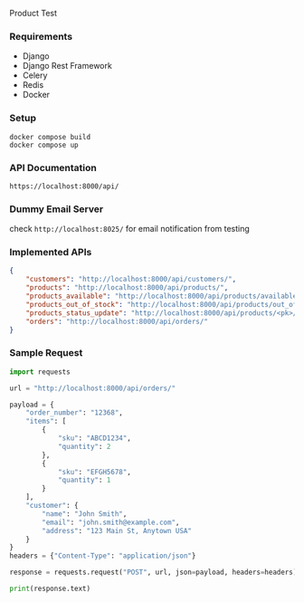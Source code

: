 Product Test

### Requirements
- Django
- Django Rest Framework
- Celery
- Redis
- Docker

### Setup
```shell
docker compose build
docker compose up
```

### API Documentation
`https://localhost:8000/api/`

### Dummy Email Server
check `http://localhost:8025/` for email notification from testing

### Implemented APIs
```json
{
    "customers": "http://localhost:8000/api/customers/",
    "products": "http://localhost:8000/api/products/",
    "products_available": "http://localhost:8000/api/products/available/",
    "products_out_of_stock": "http://localhost:8000/api/products/out_of_stock/",
    "products_status_update": "http://localhost:8000/api/products/<pk>/update_status/",
    "orders": "http://localhost:8000/api/orders/"
}
```

### Sample Request
```python
import requests

url = "http://localhost:8000/api/orders/"

payload = {
    "order_number": "12368",
    "items": [
        {
            "sku": "ABCD1234",
            "quantity": 2
        },
        {
            "sku": "EFGH5678",
            "quantity": 1
        }
    ],
    "customer": {
        "name": "John Smith",
        "email": "john.smith@example.com",
        "address": "123 Main St, Anytown USA"
    }
}
headers = {"Content-Type": "application/json"}

response = requests.request("POST", url, json=payload, headers=headers)

print(response.text)
```


